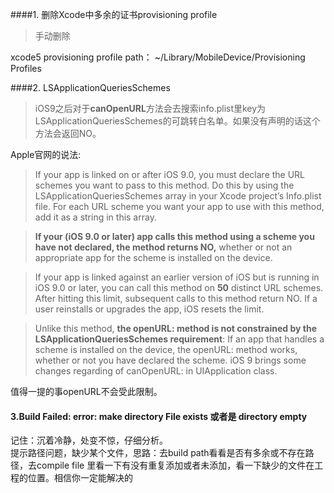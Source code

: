 ####1. 删除Xcode中多余的证书provisioning profile
>手动删除
>

xcode5 provisioning profile path： ~/Library/MobileDevice/Provisioning Profiles

####2.	LSApplicationQueriesSchemes
>iOS9之后对于**canOpenURL**方法会去搜索info.plist里key为LSApplicationQueriesSchemes的可跳转白名单。如果没有声明的话这个方法会返回NO。
>

Apple官网的说法:
>If your app is linked on or after iOS 9.0, you must declare the URL schemes you want to pass to this method. Do this by using the LSApplicationQueriesSchemes array in your Xcode project’s Info.plist file. For each URL scheme you want your app to use with this method, add it as a string in this array.

>**If your (iOS 9.0 or later) app calls this method using a scheme you have not declared, the method returns NO,** whether or not an appropriate app for the scheme is installed on the device.

>If your app is linked against an earlier version of iOS but is running in iOS 9.0 or later, you can call this method on **50** distinct URL schemes. After hitting this limit, subsequent calls to this method return NO. If a user reinstalls or upgrades the app, iOS resets the limit.

>Unlike this method, **the openURL: method is not constrained by the LSApplicationQueriesSchemes requirement**: If an app that handles a scheme is installed on the device, the openURL: method works, whether or not you have declared the scheme.
iOS 9 brings some changes regarding of canOpenURL: in UIApplication class.
>

值得一提的事openURL不会受此限制。  
#### 3.Build Failed: error: make directory File exists 或者是 directory empty  
记住：沉着冷静，处变不惊，仔细分析。  
提示路径问题，缺少某个文件，思路：去build path看看是否有多余或不存在路径，去compile file 里看一下有没有重复添加或者未添加，看一下缺少的文件在工程的位置。相信你一定能解决的

